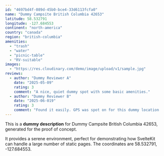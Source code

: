 ```yaml
---
id: "4697bd4f-089d-45b0-bce4-33d6113fcfa0"
name: "Dummy Campsite British Columbia 42653"
latitude: 58.532791
longitude: -127.684553
continent: "north-america"
country: "canada"
region: "british-columbia"
amenities:
  - "trash"
  - "water"
  - "picnic-table"
  - "RV-suitable"
images:
  - "https://res.cloudinary.com/demo/image/upload/v1/sample.jpg"
reviews:
  - author: "Dummy Reviewer A"
    date: "2025-05-09"
    rating: 3
    comment: "A nice, quiet dummy spot with some basic amenities."
  - author: "Dummy Reviewer B"
    date: "2025-06-019"
    rating: 3
    comment: "Found it easily. GPS was spot on for this dummy location."
---
```


This is a **dummy description** for Dummy Campsite British Columbia 42653, generated for the proof of concept.

It provides a serene environment, perfect for demonstrating how SvelteKit can handle a large number of static pages. The coordinates are 58.532791, -127.684553.
